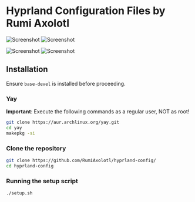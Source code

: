 # Hyprland Configuration Files by Rumi Axolotl

![Screenshot](https://github.com/RumiAxolotl/hyprland-config/raw/main/Screenshots/dark1.png)
![Screenshot](https://github.com/RumiAxolotl/hyprland-config/raw/main/Screenshots/dark2.png)

![Screenshot](https://github.com/RumiAxolotl/hyprland-config/raw/main/Screenshots/light1.png)
![Screenshot](https://github.com/RumiAxolotl/hyprland-config/raw/main/Screenshots/light2.png)

## Installation

Ensure `base-devel` is installed before proceeding.

### Yay

**Important**: Execute the following commands as a regular user, NOT as root!

```bash
git clone https://aur.archlinux.org/yay.git
cd yay
makepkg -si
```

### Clone the repository

```bash
git clone https://github.com/RumiAxolotl/hyprland-config/
cd hyprland-config
```



### Running the setup script

```bash
./setup.sh
``` 
